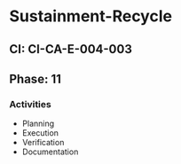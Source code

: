 # Sustainment-Recycle

## CI: CI-CA-E-004-003
## Phase: 11

### Activities
- Planning
- Execution
- Verification
- Documentation

